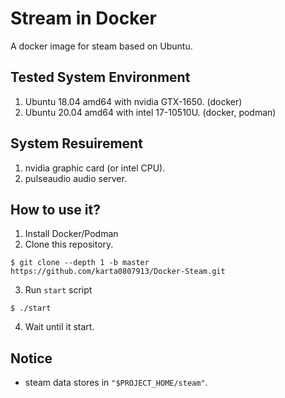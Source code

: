 # Stream in Docker

A docker image for steam based on Ubuntu.

## Tested System Environment

1. Ubuntu 18.04 amd64 with nvidia GTX-1650. (docker)
2. Ubuntu 20.04 amd64 with intel 17-10510U. (docker, podman)

## System Resuirement

1. nvidia graphic card (or intel CPU).
1. pulseaudio audio server.

## How to use it?

1. Install Docker/Podman
1. Clone this repository.

```
$ git clone --depth 1 -b master https://github.com/karta0807913/Docker-Steam.git
```

3. Run `start` script

```
$ ./start
```

4. Wait until it start.

## Notice

* steam data stores in `"$PROJECT_HOME/steam"`.

